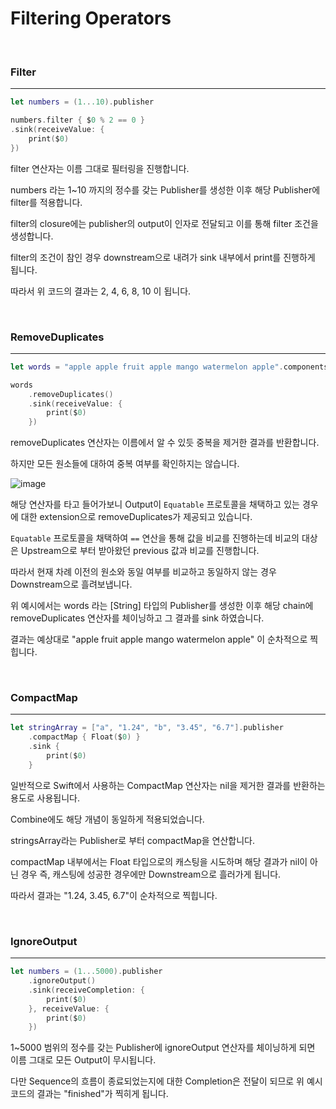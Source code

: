 # Filtering Operators

<br>

### Filter
---

```swift
let numbers = (1...10).publisher

numbers.filter { $0 % 2 == 0 }
.sink(receiveValue: {
    print($0)
})
```

filter 연산자는 이름 그대로 필터링을 진행합니다.

numbers 라는 1~10 까지의 정수를 갖는 Publisher를 생성한 이후 해당 Publisher에 filter를 적용합니다.

filter의 closure에는 publisher의 output이 인자로 전달되고 이를 통해 filter 조건을 생성합니다.

filter의 조건이 참인 경우 downstream으로 내려가 sink 내부에서 print를 진행하게 됩니다.

따라서 위 코드의 결과는 2, 4, 6, 8, 10 이 됩니다.

<br>

### RemoveDuplicates
---

```swift
let words = "apple apple fruit apple mango watermelon apple".components(separatedBy: " ").publisher

words
    .removeDuplicates()
    .sink(receiveValue: {
        print($0)
    })
```

removeDuplicates 연산자는 이름에서 알 수 있듯 중복을 제거한 결과를 반환합니다.

하지만 모든 원소들에 대하여 중복 여부를 확인하지는 않습니다.

![image](https://user-images.githubusercontent.com/33051018/146187048-03e371f9-7df0-4d5d-a7b4-faa5f1980c90.png)

해당 연산자를 타고 들어가보니 Output이 `Equatable` 프로토콜을 채택하고 있는 경우에 대한 extension으로 removeDuplicates가 제공되고 있습니다.

`Equatable` 프로토콜을 채택하여 `==` 연산을 통해 값을 비교를 진행하는데 비교의 대상은 Upstream으로 부터 받아왔던 previous 값과 비교를 진행합니다.

따라서 현재 차례 이전의 원소와 동일 여부를 비교하고 동일하지 않는 경우 Downstream으로 흘려보냅니다.

위 예시에서는 words 라는 [String] 타입의 Publisher를 생성한 이후 해당 chain에 removeDuplicates 연산자를 체이닝하고 그 결과를 sink 하였습니다.

결과는 예상대로 "apple fruit apple mango watermelon apple" 이 순차적으로 찍힙니다.

<br>

### CompactMap
---

```swift
let stringArray = ["a", "1.24", "b", "3.45", "6.7"].publisher
    .compactMap { Float($0) }
    .sink {
        print($0)
    }
```

일반적으로 Swift에서 사용하는 CompactMap 연산자는 nil을 제거한 결과를 반환하는 용도로 사용됩니다.

Combine에도 해당 개념이 동일하게 적용되었습니다.

stringsArray라는 Publisher로 부터 compactMap을 연산합니다.

compactMap 내부에서는 Float 타입으로의 캐스팅을 시도하며 해당 결과가 nil이 아닌 경우 즉, 캐스팅에 성공한 경우에만 Downstream으로 흘러가게 됩니다.

따라서 결과는 "1.24, 3.45, 6.7"이 순차적으로 찍힙니다.

<br>

### IgnoreOutput
---

```swift
let numbers = (1...5000).publisher
    .ignoreOutput()
    .sink(receiveCompletion: {
        print($0)
    }, receiveValue: {
        print($0)
    })
```

1~5000 범위의 정수를 갖는 Publisher에 ignoreOutput 연산자를 체이닝하게 되면 이름 그대로 모든 Output이 무시됩니다.

다만 Sequence의 흐름이 종료되었는지에 대한 Completion은 전달이 되므로 위 예시 코드의 결과는 "finished"가 찍히게 됩니다.